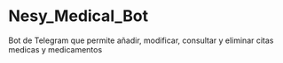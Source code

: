 # Nesy_Medical_Bot
Bot de Telegram que permite añadir, modificar, consultar y eliminar citas medicas y medicamentos
